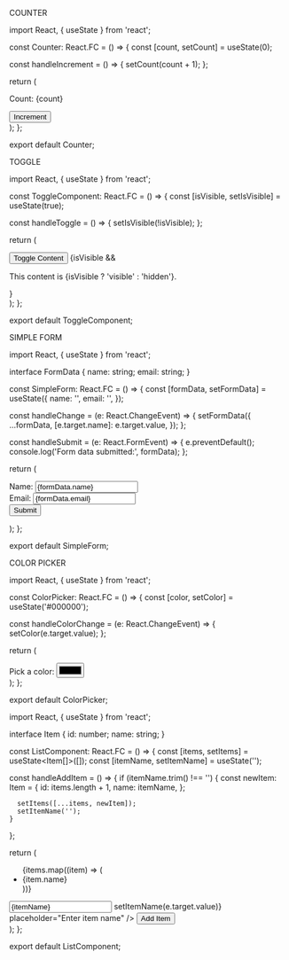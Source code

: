 COUNTER

import React, { useState } from 'react';

const Counter: React.FC = () => {
const [count, setCount] = useState<number>(0);

const handleIncrement = () => {
setCount(count + 1);
};

return (

<div>
<p>Count: {count}</p>
<button onClick={handleIncrement}>Increment</button>
</div>
);
};

export default Counter;

TOGGLE

import React, { useState } from 'react';

const ToggleComponent: React.FC = () => {
const [isVisible, setIsVisible] = useState<boolean>(true);

const handleToggle = () => {
setIsVisible(!isVisible);
};

return (

<div>
<button onClick={handleToggle}>Toggle Content</button>
{isVisible && <p>This content is {isVisible ? 'visible' : 'hidden'}.</p>}
</div>
);
};

export default ToggleComponent;

SIMPLE FORM

import React, { useState } from 'react';

interface FormData {
name: string;
email: string;
}

const SimpleForm: React.FC = () => {
const [formData, setFormData] = useState<FormData>({
name: '',
email: '',
});

const handleChange = (e: React.ChangeEvent<HTMLInputElement>) => {
setFormData({
...formData,
[e.target.name]: e.target.value,
});
};

const handleSubmit = (e: React.FormEvent) => {
e.preventDefault();
console.log('Form data submitted:', formData);
};

return (
<form onSubmit={handleSubmit}>
<label>
Name:
<input type="text" name="name" value={formData.name} onChange={handleChange} />
</label>
<br />
<label>
Email:
<input type="email" name="email" value={formData.email} onChange={handleChange} />
</label>
<br />
<button type="submit">Submit</button>
</form>
);
};

export default SimpleForm;

COLOR PICKER

import React, { useState } from 'react';

const ColorPicker: React.FC = () => {
const [color, setColor] = useState<string>('#000000');

const handleColorChange = (e: React.ChangeEvent<HTMLInputElement>) => {
setColor(e.target.value);
};

return (
<div>
<label>
Pick a color:
<input type="color" value={color} onChange={handleColorChange} />
</label>
<div style={{ backgroundColor: color, width: '50px', height: '50px' }}></div>
</div>
);
};

export default ColorPicker;

import React, { useState } from 'react';

interface Item {
id: number;
name: string;
}

const ListComponent: React.FC = () => {
const [items, setItems] = useState<Item[]>([]);
const [itemName, setItemName] = useState<string>('');

const handleAddItem = () => {
if (itemName.trim() !== '') {
const newItem: Item = {
id: items.length + 1,
name: itemName,
};

      setItems([...items, newItem]);
      setItemName('');
    }

};

return (
<div>
<ul>
{items.map((item) => (
<li key={item.id}>{item.name}</li>
))}
</ul>
<input
type="text"
value={itemName}
onChange={(e) => setItemName(e.target.value)}
placeholder="Enter item name"
/>
<button onClick={handleAddItem}>Add Item</button>
</div>
);
};

export default ListComponent;
